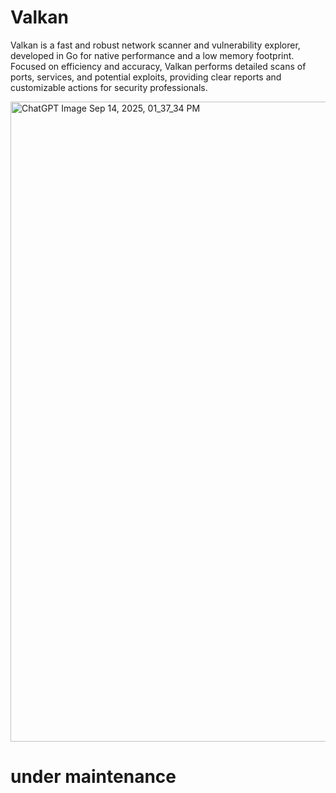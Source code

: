 # Valkan
Valkan is a fast and robust network scanner and vulnerability explorer, developed in Go for native performance and a low memory footprint. Focused on efficiency and accuracy, Valkan performs detailed scans of ports, services, and potential exploits, providing clear reports and customizable actions for security professionals.

<img width="1536" height="1024" alt="ChatGPT Image Sep 14, 2025, 01_37_34 PM" src="https://github.com/user-attachments/assets/7df8e01a-14ca-4910-951a-be7541838ce4" />


# under maintenance
